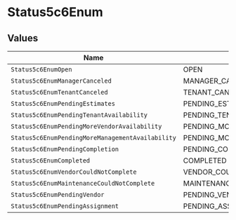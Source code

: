 # Status5c6Enum


## Values

| Name                                             | Value                                            |
| ------------------------------------------------ | ------------------------------------------------ |
| `Status5c6EnumOpen`                              | OPEN                                             |
| `Status5c6EnumManagerCanceled`                   | MANAGER_CANCELED                                 |
| `Status5c6EnumTenantCanceled`                    | TENANT_CANCELED                                  |
| `Status5c6EnumPendingEstimates`                  | PENDING_ESTIMATES                                |
| `Status5c6EnumPendingTenantAvailability`         | PENDING_TENANT_AVAILABILITY                      |
| `Status5c6EnumPendingMoreVendorAvailability`     | PENDING_MORE_VENDOR_AVAILABILITY                 |
| `Status5c6EnumPendingMoreManagementAvailability` | PENDING_MORE_MANAGEMENT_AVAILABILITY             |
| `Status5c6EnumPendingCompletion`                 | PENDING_COMPLETION                               |
| `Status5c6EnumCompleted`                         | COMPLETED                                        |
| `Status5c6EnumVendorCouldNotComplete`            | VENDOR_COULD_NOT_COMPLETE                        |
| `Status5c6EnumMaintenanceCouldNotComplete`       | MAINTENANCE_COULD_NOT_COMPLETE                   |
| `Status5c6EnumPendingVendor`                     | PENDING_VENDOR                                   |
| `Status5c6EnumPendingAssignment`                 | PENDING_ASSIGNMENT                               |